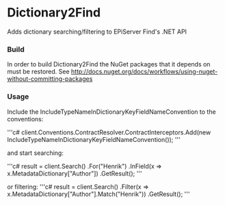 Dictionary2Find
===========

Adds dictionary searching/filtering to EPiServer Find's .NET API

### Build

In order to build Dictionary2Find the NuGet packages that it depends on must be restored.
See http://docs.nuget.org/docs/workflows/using-nuget-without-committing-packages

### Usage

Include the IncludeTypeNameInDictionaryKeyFieldNameConvention to the conventions:

'''c#
client.Conventions.ContractResolver.ContractInterceptors.Add(new IncludeTypeNameInDictionaryKeyFieldNameConvention());
'''

and start searching:

'''c#
result = client.Search<Document>()
            .For("Henrik")
            .InField(x => x.MetadataDictionary["Author"])
            .GetResult();
'''

or filtering:
'''c#
result = client.Search<Document>()
            .Filter(x => x.MetadataDictionary["Author"].Match("Henrik"))
            .GetResult();
'''